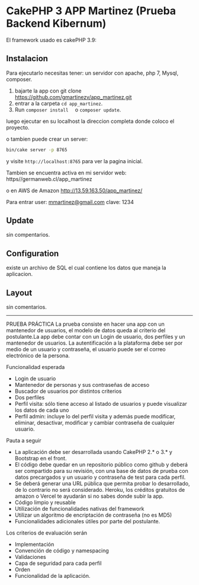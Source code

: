 # CakePHP 3 APP Martinez (Prueba Backend Kibernum)





El framework usado es cakePHP 3.9: 

## Instalacion

Para ejecutarlo necesitas tener: un servidor con apache, php 7, Mysql, composer.

1. bajarte la app con git clone https://github.com/gmartinezv/app_martinez.git
2. entrar a la carpeta `cd app_martinez`.
3. Run `composer install  `  o `composer update`.

 luego ejecutar en su localhost la direccion completa donde coloco el proyecto.

o tambien puede crear un server:
```bash
bin/cake server -p 8765
```

y visite `http://localhost:8765` para ver la pagina inicial.

Tambien se encuentra activa en mi servidor web:  https//germanweb.cl/app_martinez

o en AWS de Amazon http://13.59.163.50/app_martinez/ 

Para entrar user: mmartinez@gmail.com
           clave: 1234

## Update

sin compentarios.


## Configuration

existe un archivo de SQL el cual contiene los datos que maneja la aplicacion. 

## Layout

sin comentarios.
___________________________________________________________________
PRUEBA PRÁCTICA
La prueba consiste en hacer una app con un mantenedor de usuarios, el modelo de datos
queda al criterio del postulante.La app debe contar con un Login de usuario, dos perfiles y un
mantenedor de usuarios.
La autentificación a la plataforma debe ser por medio de un usuario y contraseña, el usuario
puede ser el correo electrónico de la persona.

Funcionalidad esperada
- Login de usuario
- Mantenedor de personas y sus contraseñas de acceso
- Buscador de usuarios por distintos criterios
- Dos perfiles
- Perfil visita: sólo tiene acceso al listado de usuarios y puede visualizar los datos
de cada uno
- Perfil admin: incluye lo del perfil visita y además puede modificar, eliminar,
desactivar, modificar y cambiar contraseña de cualquier usuario.


Pauta a seguir
- La aplicación debe ser desarrollada usando CakePHP 2.* o 3.* y Bootstrap en el front.
- El código debe quedar en un repositorio público como github y deberá ser compartido
para su revisión, con una base de datos de prueba con datos precargados y un usuario
y contraseña de test para cada perfil.
- Se deberá generar una URL pública que permita probar lo desarrollado, de lo contrario
no será considerado. Heroku, los créditos gratuitos de amazon o Vercel te ayudarán si
no sabes donde subir la app.
- Código limpio y reusable
- Utilización de funcionalidades nativas del framework
- Utilizar un algoritmo de encriptación de contraseña (no es MD5)
- Funcionalidades adicionales útiles por parte del postulante.

Los criterios de evaluación serán
- Implementación
- Convención de código y namespacing
- Validaciones
- Capa de seguridad para cada perfil
- Orden
- Funcionalidad de la aplicación.
